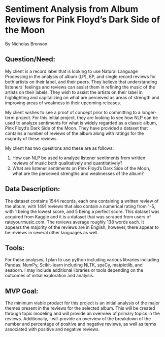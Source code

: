 # Sentiment Analysis from Album Reviews for Pink Floyd’s Dark Side of the Moon

By Nicholas Bronson

## Question/Need:

My client is a record label that is looking to use Natural Language Processing in the analysis of album (LP), EP, and single record reviews for both artists on their label, and their peers. They believe that understanding listeners’ feelings and reviews can assist them in refining the music of the artists on their labels. They wish to assist the artists on their label in highlighting and capitalizing on what are perceived as areas of strength and improving areas of weakness in their upcoming releases. 

My client wishes to see a proof of concept prior to committing to a longer-term project. For this initial project, they are looking to see how NLP can be used to analyze sentiments for what is widely regarded as a classic album, Pink Floyd’s Dark Side of the Moon. They have provided a dataset that contains a number of reviews of the album along with ratings for the majority of these reviews. 

My client has two questions and these are as follows:

1) How can NLP be used to analyze listener sentiments from written reviews of music both qualitatively and quantitatively? 
2) What are listener sentiments on Pink Floyd’s Dark Side of the Moon, what are the perceived strengths and weaknesses of the album?  

## Data Description:

The dataset contains 1544 records, each one containing a written review of the album, with 1491 reviews that also contain a numerical rating from 1-5, with 1 being the lowest score, and 5 being a perfect score. This dataset was acquired from Kaggle and it is a dataset that was scraped from users of rateyourmusic.com. The reviews average roughly 138 words each. It appears the majority of the reviews are in English, however, there appear to be reviews in several other languages as well. 

## Tools: 

For these analyses, I plan to use python including various libraries including Pandas, NumPy, Scikit-learn including NLTK, spaCy, matplotlib, and seaborn. I may include additional libraries or tools depending on the outcomes of initial exploration and analysis.

## MVP Goal: 

The minimum viable product for this project is an initial analysis of the major themes present in the reviews for the selected album. This will be created through topic modeling and will provide an overview of primary topics in the reviews. Additionally, I will provide an overview of the breakdown of the number and percentage of positive and negative reviews, as well as terms associated with positive and negative reviews. 
